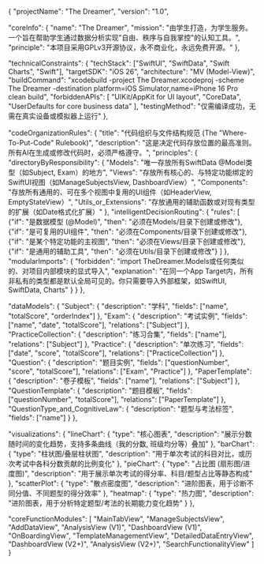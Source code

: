 {
  "projectName": "The Dreamer",
  "version": "1.0",
  
  "coreInfo": {
    "name": "The Dreamer",
    "mission": "由学生打造，为学生服务。一个旨在帮助学生通过数据分析实现"自由、秩序与自我掌控"的认知工具。",
    "principle": "本项目采用GPLv3开源协议，永不商业化，永远免费开源。"
  },

  "technicalConstraints": {
    "techStack": ["SwiftUI", "SwiftData", "Swift Charts", "Swift"],
    "targetSDK": "iOS 26",
    "architecture": "MV (Model-View)",
    "buildCommand": "xcodebuild -project The Dreamer.xcodeproj -scheme The Dreamer -destination platform=iOS Simulator,name=iPhone 16 Pro clean build",
    "forbiddenAPIs": [
      "UIKit/AppKit for UI layout",
      "CoreData",
      "UserDefaults for core business data"
    ],
    "testingMethod": "仅需编译成功，无需在真实设备或模拟器上运行"
  },

  "codeOrganizationRules": {
    "title": "代码组织与文件结构规范 (The \"Where-To-Put-Code\" Rulebook)",
    "description": "这是决定代码存放位置的最高准则。所有AI在生成或修改代码时，必须严格遵守。",
    "principles": {
      "directoryByResponsibility": {
        "Models": "唯一存放所有SwiftData @Model类型（如Subject, Exam）的地方",
        "Views": "存放所有核心的、与特定功能绑定的SwiftUI视图（如ManageSubjectsView, DashboardView）",
        "Components": "存放所有通用的、可在多个视图中复用的UI组件（如HeaderView, EmptyStateView）",
        "Utils_or_Extensions": "存放通用的辅助函数或对现有类型的扩展（如Date格式化扩展）"
      },
      "intelligentDecisionRouting": {
        "rules": [
          {"if": "是数据模型 (@Model)", "then": "必须在Models/目录下创建或修改"},
          {"if": "是可复用的UI组件", "then": "必须在Components/目录下创建或修改"},
          {"if": "是某个特定功能的主视图", "then": "必须在Views/目录下创建或修改"},
          {"if": "是通用的辅助工具", "then": "必须在Utils/目录下创建或修改"}
        ]
      },
      "modularImports": {
        "forbidden": "import TheDreamer.Models或任何类似的、对项目内部模块的显式导入",
        "explanation": "在同一个App Target内，所有非私有的类型都是默认全局可见的。你只需要导入外部框架，如SwiftUI, SwiftData, Charts"
      }
    }
  },

  "dataModels": {
    "Subject": {
      "description": "学科",
      "fields": ["name", "totalScore", "orderIndex"]
    },
    "Exam": {
      "description": "考试实例",
      "fields": ["name", "date", "totalScore"],
      "relations": ["Subject"]
    },
    "PracticeCollection": {
      "description": "练习合集",
      "fields": ["name"],
      "relations": ["Subject"]
    },
    "Practice": {
      "description": "单次练习",
      "fields": ["date", "score", "totalScore"],
      "relations": ["PracticeCollection"]
    },
    "Question": {
      "description": "题目实例",
      "fields": ["questionNumber", "score", "totalScore"],
      "relations": ["Exam", "Practice"]
    },
    "PaperTemplate": {
      "description": "卷子模板",
      "fields": ["name"],
      "relations": ["Subject"]
    },
    "QuestionTemplate": {
      "description": "题目模板",
      "fields": ["questionNumber", "totalScore"],
      "relations": ["PaperTemplate"]
    },
    "QuestionType_and_CognitiveLaw": {
      "description": "题型与考法标签",
      "fields": ["name"]
    }
  },

  "visualizations": {
    "lineChart": {
      "type": "核心图表",
      "description": "展示分数随时间的变化趋势，支持多条曲线（我的分数, 班级均分等）叠加"
    },
    "barChart": {
      "type": "柱状图/叠层柱状图",
      "description": "用于单次考试的科目对比，或历次考试中各科分数贡献的比例变化"
    },
    "pieChart": {
      "type": "占比图 (扇形图/进度图)",
      "description": "用于展示单次考试的得分率、科目/题型占比等静态构成"
    },
    "scatterPlot": {
      "type": "散点密度图",
      "description": "进阶图表，用于诊断不同分值、不同题型的得分效率"
    },
    "heatmap": {
      "type": "热力图",
      "description": "进阶图表，用于分析特定题型/考法的长期能力变化趋势"
    }
  },

  "coreFunctionModules": [
    "MainTabView",
    "ManageSubjectsView",
    "AddDataView",
    "AnalysisView (V1)",
    "DashboardView (V1)",
    "OnBoardingView",
    "TemplateManagementView",
    "DetailedDataEntryView",
    "DashboardView (V2+)",
    "AnalysisView (V2+)",
    "SearchFunctionalityView"
  ]
}

